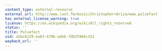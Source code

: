 ```yaml
---
content_type: external-resource
external_url: http://www.last.fm/music/Christopher+Ariza/www.pulsefact.net
has_external_license_warning: true
license: https://en.wikipedia.org/wiki/All_rights_reserved
status: ''
title: Pulsefact
uid: a5bc6129-ea83-470b-adeb-7db25966c151
wayback_url: ''
---
```

